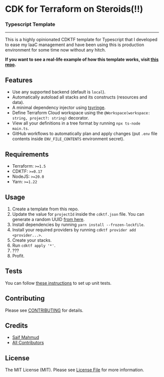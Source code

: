 # CDK for Terraform on Steroids(!!)
### Typescript Template

---

This is a highly opinionated CDKTF template for Typescript that I developed to ease my IaaC management
and have been using this is production environment for some time now without any hitch.

**If you want to see a real-life example of how this template works,
visit [this repo](https://github.com/sikhlana/terraform).**


## Features

- Use any supported backend (default is `local`).
- Automatically autoload all stacks and its constructs (resources and data).
- A minimal dependency injector using [tsyringe](https://github.com/microsoft/tsyringe).
- Define Terraform Cloud workspace using the `@Workspace(workspace: string, project?: string)` decorator.
- View all your definitions in a tree format by running `npx ts-node main.ts`.
- GitHub workflows to automatically plan and apply changes (put `.env` file contents inside `ENV_FILE_CONTENTS` environment secret).

## Requirements
- Terraform: `>=1.5`
- CDKTF: `>=0.17`
- NodeJS: `>=20.0`
- Yarn: `>=1.22`


## Usage

1. Create a template from this repo.
2. Update the value for `projectId` inside the `cdktf.json` file.
   You can generate a random UUID [from here](https://www.uuidgenerator.net/version4).
3. Install dependencies by running `yarn install --frozen-lockfile`.
4. Install your required providers by running `cdktf provider add <provider...>`.
5. Create your stacks.
6. Run `cdktf apply '*'`.
7. ???
8. Profit.


## Tests

You can follow [these instructions](https://developer.hashicorp.com/terraform/cdktf/test/unit-tests) to set up unit tests.


## Contributing

Please see [CONTRIBUTING](CONTRIBUTING.md) for details.

## Credits

- [Saif Mahmud](https://github.com/sikhlana)
- [All Contributors](../../contributors)

## License

The MIT License (MIT). Please see [License File](LICENSE) for more information.
